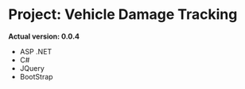 <h1>Project: Vehicle Damage Tracking</h1> 

<strong>Actual version: 0.0.4</strong>

<ul>
  <li>ASP .NET </li>
  <li>C# </li>
  <li>JQuery </li>
  <li>BootStrap</li>
</ul>

